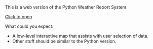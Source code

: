This is a web version of the Python Weather Report System


<a href = https://python-weather-report-system-randomly0.streamlit.app/> Click to open </a>

What could you expect:
- A low-level interactive map that assists with user selection of data.
- Other stuff should be similar to the Python version.
